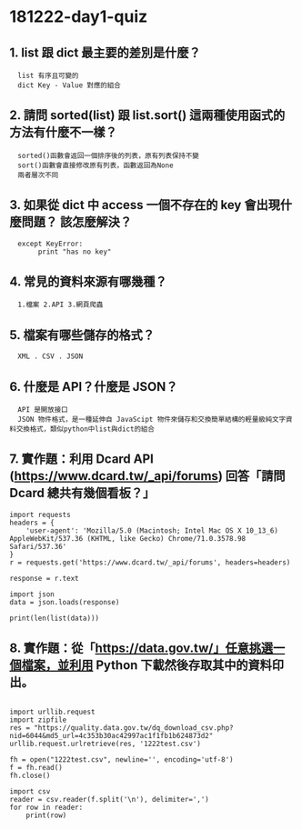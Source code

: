 # 181222-day1-quiz

## 1. list 跟 dict 最主要的差別是什麼？
      list 有序且可變的
      dict Key - Value 對應的組合

## 2. 請問 sorted(list) 跟 list.sort() 這兩種使用函式的方法有什麼不一樣？
      sorted()函數會返回一個排序後的列表，原有列表保持不變
      sort()函數會直接修改原有列表，函數返回為None
      兩者層次不同

## 3. 如果從 dict 中 access 一個不存在的 key 會出現什麼問題？ 該怎麼解決？
      except KeyError:
           print "has no key"

## 4. 常見的資料來源有哪幾種？
      1.檔案 2.API 3.網頁爬蟲

## 5. 檔案有哪些儲存的格式？
      XML . CSV . JSON

## 6. 什麼是 API？什麼是 JSON？
      API 是開放接口 
      JSON 物件格式，是一種延伸自 JavaScipt 物件來儲存和交換簡單結構的輕量級純文字資料交換格式，類似python中list與dict的組合

## 7. 實作題：利用 Dcard API (https://www.dcard.tw/_api/forums) 回答「請問 Dcard 總共有幾個看板？」

```
import requests
headers = {
    'user-agent': 'Mozilla/5.0 (Macintosh; Intel Mac OS X 10_13_6) AppleWebKit/537.36 (KHTML, like Gecko) Chrome/71.0.3578.98 Safari/537.36'
}
r = requests.get('https://www.dcard.tw/_api/forums', headers=headers)

response = r.text

import json
data = json.loads(response)

print(len(list(data)))
```

## 8. 實作題：從「https://data.gov.tw/」任意挑選一個檔案，並利用 Python 下載然後存取其中的資料印出。

```

import urllib.request
import zipfile 
res = "https://quality.data.gov.tw/dq_download_csv.php?nid=6044&md5_url=4c353b30ac42997ac1f1fb1b624873d2"
urllib.request.urlretrieve(res, '1222test.csv')

fh = open("1222test.csv", newline='', encoding='utf-8')
f = fh.read()
fh.close()

import csv
reader = csv.reader(f.split('\n'), delimiter=',')
for row in reader:
    print(row)
```





